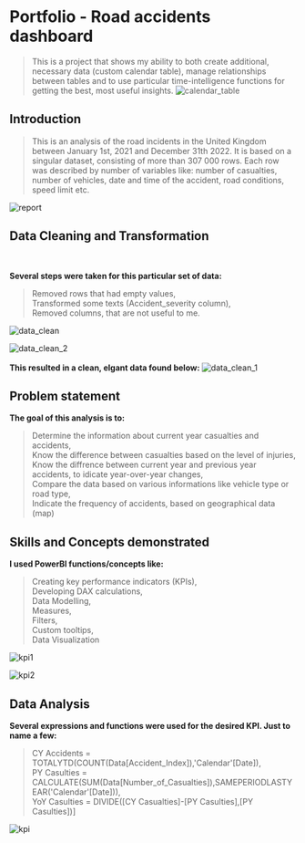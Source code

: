 <h1>Portfolio - Road accidents dashboard</h1>

> This is a project that shows my ability to both create additional, necessary data (custom calendar table), manage relationships between tables and to use particular time-intelligence functions for getting the best, most useful insights.
![calendar_table](https://github.com/mcjwochna/portfolio-dashboard---road-statistics/assets/142684191/24d2274f-53ff-452c-8f5a-0cb4430d72fa)


<h2>Introduction</h2>

> This is an analysis of the road incidents in the United Kingdom between January 1st, 2021 and December 31th 2022. It is based on a singular dataset, consisting of more than 307 000 rows. Each row was described by number of variables like: number of casualties, number of vehicles, date and time of the accident, road conditions, speed limit etc.

![report](https://github.com/mcjwochna/portfolio-dashboard---road-statistics/assets/142684191/e2b9c551-83b0-4749-87a7-91708c8d7c08)

<h2>Data Cleaning and Transformation</h2><br>

<b>Several steps were taken for this particular set of data:</b><br>
>Removed rows that had empty values,<br>
Transformed some texts (Accident_severity column),<br>
Removed columns, that are not useful to me.

![data_clean](https://github.com/mcjwochna/portfolio-dashboard---road-statistics/assets/142684191/8c4c7868-d1d5-49d0-85dc-f4c2dac52d31)

![data_clean_2](https://github.com/mcjwochna/portfolio-dashboard---road-statistics/assets/142684191/226f8564-09d1-4334-b53c-2b98dd98b82d)
<br><br>
<b>This resulted in a clean, elgant data found below:</b>
![data_clean_1](https://github.com/mcjwochna/portfolio-dashboard---road-statistics/assets/142684191/87b50ae7-34b9-4380-bf66-24bf58882460)


<h2>Problem statement</h2>

<b>The goal of this analysis is to:</b><br>
>Determine the information about current year casualties and accidents,<br>
Know the difference between casualties based on the level of injuries,<br>
Know the diffrence between current year and previous year accidents, to idicate year-over-year changes,<br>
Compare the data based on various informations like vehicle type or road type,<br>
Indicate the frequency of accidents, based on geographical data (map)<br>

<h2>Skills and Concepts demonstrated</h2>

<b>I used PowerBI functions/concepts like:</b>
>Creating key performance indicators (KPIs),<br>
Developing DAX calculations,<br>
Data Modelling,<br>
Measures,<br>
Filters,<br>
Custom tooltips,<br>
Data Visualization<br>

![kpi1](https://github.com/mcjwochna/portfolio-dashboard---road-statistics/assets/142684191/abdcdd78-739c-49a2-9f63-f8c315c120a8)

![kpi2](https://github.com/mcjwochna/portfolio-dashboard---road-statistics/assets/142684191/6bfd9657-2cae-413c-af4d-bcedfc38b50d)

<h2>Data Analysis</h2>

<b>Several expressions and functions were used for the desired KPI. Just to name a few:</b><br>
> CY Accidents = TOTALYTD(COUNT(Data[Accident_Index]),'Calendar'[Date]),<br>
PY Casulties = CALCULATE(SUM(Data[Number_of_Casualties]),SAMEPERIODLASTYEAR('Calendar'[Date])),<br>
YoY Casulties = DIVIDE([CY Casualties]-[PY Casulties],[PY Casulties])]


![kpi](https://github.com/mcjwochna/portfolio-dashboard---road-statistics/assets/142684191/ec467dd5-635f-400a-aa3c-57c1a6fd9912)
